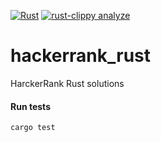 [![Rust](https://github.com/sergeychunayev/hackerrank_rust/actions/workflows/rust.yml/badge.svg)](https://github.com/sergeychunayev/hackerrank_rust/actions/workflows/rust.yml)
[![rust-clippy analyze](https://github.com/sergeychunayev/hackerrank_rust/actions/workflows/rust-clippy.yml/badge.svg)](https://github.com/sergeychunayev/hackerrank_rust/actions/workflows/rust-clippy.yml)

# hackerrank_rust
HarckerRank Rust solutions

#### Run tests
```shell
cargo test
```
